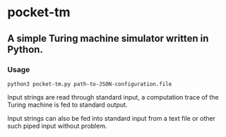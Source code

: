 # pocket-tm
## A simple Turing machine simulator written in Python.

### Usage

`python3 pocket-tm.py path-to-JSON-configuration.file`

Input strings are read through standard input, a computation trace of the Turing machine is fed to standard output.

Input strings can also be fed into standard input from a text file or other such piped input without problem.
